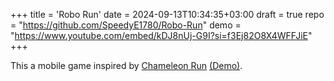 +++
title = 'Robo Run'
date = 2024-09-13T10:34:35+03:00
draft = true
repo = "https://github.com/SpeedyE1780/Robo-Run"
demo = "https://www.youtube.com/embed/kDJ8nUj-G9I?si=f3Ej82O8X4WFFJiE"
+++

This a mobile game inspired by [Chameleon Run](https://www.youtube.com/watch?v=DrIAedC-wJY) [(Demo)](https://www.youtube.com/watch?v=kDJ8nUj-G9I).

